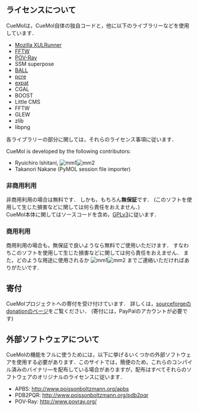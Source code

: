 ## ライセンスについて
CueMolは，CueMol自体の独自コードと，他に以下のライブラリーなどを使用しています．

*  [Mozilla XULRunner](../https://developer.mozilla.org/ja/docs/XULRunner)
*  [FFTW](http://www.fftw.org)
*  [POV-Ray](http://www.povray.org)
*  SSM superpose
*  [BALL](http://www.ball-project.org/)
*  [pcre](http://www.pcre.org)
*  [expat](http://expat.sourceforge.net/)
*  CGAL
*  BOOST
*  Little CMS
*  FFTW
*  GLEW
*  zlib
*  libpng

各ライブラリーの部分に関しては，それらのライセンス事項に従います．

CueMol is developed by the following contributors:
*  Ryuichiro Ishitani, ![mm1](../assets/images/Licence/mm1.png)![mm2](../assets/images/Licence/mm2.png)
*  Takanori Nakane (PyMOL session file importer)

### 非商用利用
非商用利用の場合は無料です．
しかも，もちろん**無保証**です．
(このソフトを使用して生じた損害などに関しては何ら責任をおえません．)<br />
CueMol本体に関してはソースコードを含め，[GPLv3](http://opensource.org/licenses/GPL-3.0)に従います．

### 商用利用
商用利用の場合も，無保証で良いようなら無料でご使用いただけます． すなわちこのソフトを使用して生じた損害などに関しては何ら責任をおえません．
また，どのような用途に使用されるか
![mm1](../assets/images/Licence/mm1.png)![mm2](../assets/images/Licence/mm2.png)
までご連絡いただければありがたいです．

## 寄付
CueMolプロジェクトへの寄付を受け付けています．
詳しくは，[sourceforgeのdonationのページ](../donate/group_id=103302)をご覧ください．
(寄付には，PayPalのアカウントが必要です)

## 外部ソフトウェアについて
CueMolの機能をフルに使うためには，以下に挙げるいくつかの外部ソフトウェアを使用する必要があります．このサイトでは，簡便のため，これらのコンパイル済みのバイナリ―を配布している場合がありますが，配布はすべてそれらのソフトウェアのオリジナルのライセンスに従います．
*  APBS: http://www.poissonboltzmann.org/apbs
*  PDB2PQR: http://www.poissonboltzmann.org/pdb2pqr
*  POV-Ray: http://www.povray.org/